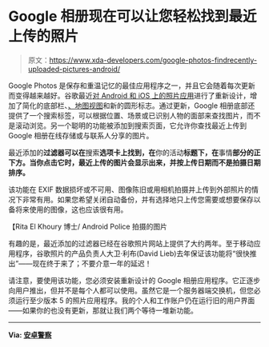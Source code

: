 # Google 相册现在可以让您轻松找到最近上传的照片

> 原文：<https://www.xda-developers.com/google-photos-findrecently-uploaded-pictures-android/>

Google Photos 是保存和重温记忆的最佳应用程序之一，并且它会随着每次更新而变得越来越好。谷歌最近[对 Android 和 iOS 上的照片应用](https://www.xda-developers.com/google-photos-new-logo-redesign/)进行了重新设计，增加了简化的底部栏、[、地图视图](https://www.xda-developers.com/google-photos-explore-map-feature-test/)和新的圆形标志。通过更新，Google 相册底部还提供了一个搜索标签，可以根据位置、场景或已识别人物的面部来查找图片，而不是滚动浏览。另一个聪明的功能被添加到搜索页面，它允许你查找最近上传到 Google 相册在线存储或与联系人分享的图片。

最近添加的**过滤器可以在**搜索**选项卡上找到，在**你的活动**标题下，在**事情**部分的正下方。当你点击它时，最近上传的图片会显示出来，并按上传日期而不是拍摄日期排序。**

该功能在 EXIF 数据损坏或不可用、图像陈旧或用相机拍摄并上传到外部照片的情况下非常有用。如果您希望关闭自动备份，并有选择地只上传您需要或想要保存以备将来使用的图像，这也应该很有用。

【Rita El Khoury 博士/ Android Police 拍摄的图片

有趣的是，最近添加的过滤器已经在谷歌照片网站上提供了大约两年。至于移动应用程序，谷歌照片的产品负责人大卫·利布(David Lieb)去年保证该功能将“很快推出”——现在终于来了；不要介意一年的延迟！

请注意，要使用该功能，您必须安装重新设计的 Google 相册应用程序。它正逐步向用户推出，但并不是每个人都可以使用。虽然它是一个服务器端交换机，但您必须运行至少版本 5 的照片应用程序。我的个人和工作账户仍在运行旧的用户界面——如果你的也没有更新，那就让我们两个等待一堆新功能。

* * *

**Via: [安卓警察](https://www.androidpolice.com/2020/07/09/google-photos-finally-lets-you-see-your-recently-uploaded-pics-on-android/)**